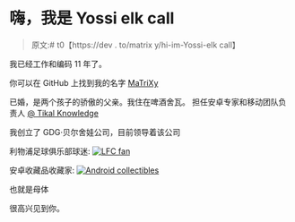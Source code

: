 # 嗨，我是 Yossi elk call

> 原文:# t0【https://dev . to/matrix y/hi-im-Yossi-elk call】

我已经工作和编码 11 年了。

你可以在 GitHub 上找到我的名字 [MaTriXy](https://github.com/MaTriXy)

已婚，是两个孩子的骄傲的父亲。我住在啤酒舍瓦。
担任安卓专家和移动团队负责人 [@ Tikal Knowledge](http://www.tikalk.com/)

我创立了 GDG·贝尔舍娃公司，目前领导着该公司

利物浦足球俱乐部球迷:
[![LFC fan](../Images/ca2389ce89e9d1a451ec8647c8f360bb.png "Liverpool FC fan")](https://res.cloudinary.com/practicaldev/image/fetch/s--PBOFedWN--/c_limit%2Cf_auto%2Cfl_progressive%2Cq_auto%2Cw_880/https://karllusbec.files.wordpress.com/2011/01/liverbird_by_clj21.jpg)

安卓收藏品收藏家:
[![Android collectibles](../Images/df0979a9676bfbfb4a8e989ea0b98443.png "Android collectibles collector")](https://res.cloudinary.com/practicaldev/image/fetch/s--48QoaSBy--/c_limit%2Cf_auto%2Cfl_progressive%2Cq_auto%2Cw_880/https://cdn.cultofandroid.com/wp-content/uploads/2012/10/cubifybcollectibles.jpg)

也就是母体

很高兴见到你。